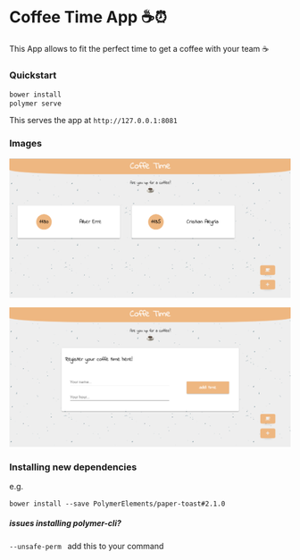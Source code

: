 # Coffee Time App ☕️⏰

This App allows to fit the perfect time to get a coffee with your team ☕️

### Quickstart

```
bower install
polymer serve
```
This serves the app at `http://127.0.0.1:8081`

### Images

![list-coffeeTime](https://raw.githubusercontent.com/AlberErre/coffeeTime-polymer/master/list-coffeeTime.png)

![register-coffeeTime](https://raw.githubusercontent.com/AlberErre/coffeeTime-polymer/master/register-coffeTime.png)

### Installing new dependencies

e.g.

```
bower install --save PolymerElements/paper-toast#2.1.0
``` 

##### issues installing polymer-cli?

`--unsafe-perm ` add this to your command

